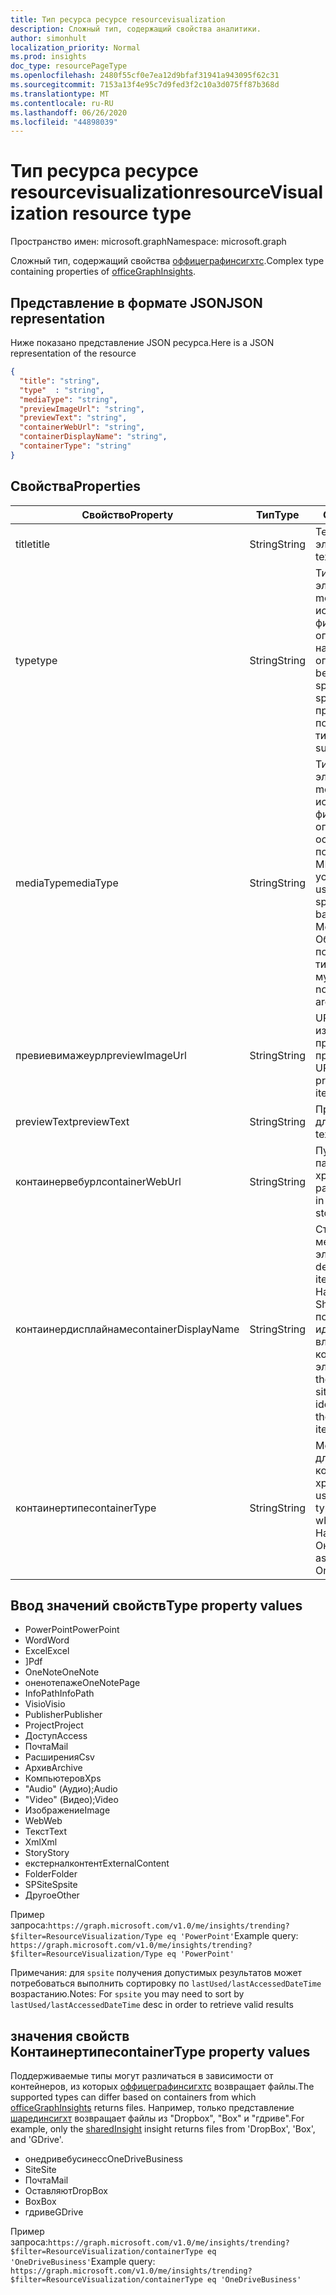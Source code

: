 ```yaml
---
title: Тип ресурса ресурсе resourcevisualization
description: Сложный тип, содержащий свойства аналитики.
author: simonhult
localization_priority: Normal
ms.prod: insights
doc_type: resourcePageType
ms.openlocfilehash: 2480f55cf0e7ea12d9bfaf31941a943095f62c31
ms.sourcegitcommit: 7153a13f4e95c7d9fed3f2c10a3d075ff87b368d
ms.translationtype: MT
ms.contentlocale: ru-RU
ms.lasthandoff: 06/26/2020
ms.locfileid: "44898039"
---
```

# <a name="resourcevisualization-resource-type"></a><span data-ttu-id="39c84-103">Тип ресурса ресурсе resourcevisualization</span><span class="sxs-lookup"><span data-stu-id="39c84-103">resourceVisualization resource type</span></span>

<span data-ttu-id="39c84-104">Пространство имен: microsoft.graph</span><span class="sxs-lookup"><span data-stu-id="39c84-104">Namespace: microsoft.graph</span></span>

<span data-ttu-id="39c84-105">Сложный тип, содержащий свойства [оффицеграфинсигхтс](officegraphinsights.md).</span><span class="sxs-lookup"><span data-stu-id="39c84-105">Complex type containing properties of [officeGraphInsights](officegraphinsights.md).</span></span>

## <a name="json-representation"></a><span data-ttu-id="39c84-106">Представление в формате JSON</span><span class="sxs-lookup"><span data-stu-id="39c84-106">JSON representation</span></span>

<span data-ttu-id="39c84-107">Ниже показано представление JSON ресурса.</span><span class="sxs-lookup"><span data-stu-id="39c84-107">Here is a JSON representation of the resource</span></span>

<!-- {
  "blockType": "resource",
  "optionalProperties": [
  ],  
  "@odata.type": "microsoft.graph.resourceVisualization"
}-->
```json
{
  "title": "string",
  "type"  : "string",
  "mediaType": "string",
  "previewImageUrl": "string",
  "previewText": "string",
  "containerWebUrl": "string",
  "containerDisplayName": "string",
  "containerType": "string"
}
```

## <a name="properties"></a><span data-ttu-id="39c84-108">Свойства</span><span class="sxs-lookup"><span data-stu-id="39c84-108">Properties</span></span>

| <span data-ttu-id="39c84-109">Свойство</span><span class="sxs-lookup"><span data-stu-id="39c84-109">Property</span></span>              | <span data-ttu-id="39c84-110">Тип</span><span class="sxs-lookup"><span data-stu-id="39c84-110">Type</span></span>          | <span data-ttu-id="39c84-111">Описание</span><span class="sxs-lookup"><span data-stu-id="39c84-111">Description</span></span>  |
| -------------         |---------------| -------------|
| <span data-ttu-id="39c84-112">title</span><span class="sxs-lookup"><span data-stu-id="39c84-112">title</span></span>                 | <span data-ttu-id="39c84-113">String</span><span class="sxs-lookup"><span data-stu-id="39c84-113">String</span></span>        | <span data-ttu-id="39c84-114">Текст заголовка элемента.</span><span class="sxs-lookup"><span data-stu-id="39c84-114">The item's title text.</span></span>               |
| <span data-ttu-id="39c84-115">type</span><span class="sxs-lookup"><span data-stu-id="39c84-115">type</span></span>              | <span data-ttu-id="39c84-116">String</span><span class="sxs-lookup"><span data-stu-id="39c84-116">String</span></span>        | <span data-ttu-id="39c84-117">Тип мультимедиа элемента.</span><span class="sxs-lookup"><span data-stu-id="39c84-117">The item's media type.</span></span> <span data-ttu-id="39c84-118">Можно использовать для фильтрации определенного файла на основе определенного типа.</span><span class="sxs-lookup"><span data-stu-id="39c84-118">Can be used for filtering for a specific file based on a specific type.</span></span> <span data-ttu-id="39c84-119">Ниже приведены поддерживаемые типы.</span><span class="sxs-lookup"><span data-stu-id="39c84-119">See below for supported types.</span></span> |
| <span data-ttu-id="39c84-120">mediaType</span><span class="sxs-lookup"><span data-stu-id="39c84-120">mediaType</span></span>             | <span data-ttu-id="39c84-121">String</span><span class="sxs-lookup"><span data-stu-id="39c84-121">String</span></span>        | <span data-ttu-id="39c84-122">Тип мультимедиа элемента.</span><span class="sxs-lookup"><span data-stu-id="39c84-122">The item's media type.</span></span> <span data-ttu-id="39c84-123">Может использоваться для фильтрации файлов определенного типа на основе поддерживаемых типов MIME MIME для устройства IANA.</span><span class="sxs-lookup"><span data-stu-id="39c84-123">Can be used for filtering for a specific type of file based on supported IANA Media Mime Types.</span></span> <span data-ttu-id="39c84-124">Обратите внимание, что поддерживаются не все типы MIME мультимедиа.</span><span class="sxs-lookup"><span data-stu-id="39c84-124">Note that not all Media Mime Types are supported.</span></span> |
| <span data-ttu-id="39c84-125">превиевимажеурл</span><span class="sxs-lookup"><span data-stu-id="39c84-125">previewImageUrl</span></span>       | <span data-ttu-id="39c84-126">String</span><span class="sxs-lookup"><span data-stu-id="39c84-126">String</span></span>        | <span data-ttu-id="39c84-127">URL-адрес, ведущая к изображению для предварительного просмотра элемента.</span><span class="sxs-lookup"><span data-stu-id="39c84-127">A URL leading to the preview image for the item.</span></span> |
| <span data-ttu-id="39c84-128">previewText</span><span class="sxs-lookup"><span data-stu-id="39c84-128">previewText</span></span>           | <span data-ttu-id="39c84-129">String</span><span class="sxs-lookup"><span data-stu-id="39c84-129">String</span></span>        | <span data-ttu-id="39c84-130">Предварительный текст для элемента.</span><span class="sxs-lookup"><span data-stu-id="39c84-130">A preview text for the item.</span></span> |
| <span data-ttu-id="39c84-131">контаинервебурл</span><span class="sxs-lookup"><span data-stu-id="39c84-131">containerWebUrl</span></span>       | <span data-ttu-id="39c84-132">String</span><span class="sxs-lookup"><span data-stu-id="39c84-132">String</span></span>        | <span data-ttu-id="39c84-133">Путь, начинающийся с папки, в которой хранится элемент.</span><span class="sxs-lookup"><span data-stu-id="39c84-133">A path leading to the folder in which the item is stored.</span></span> |
| <span data-ttu-id="39c84-134">контаинердисплайнаме</span><span class="sxs-lookup"><span data-stu-id="39c84-134">containerDisplayName</span></span>  | <span data-ttu-id="39c84-135">String</span><span class="sxs-lookup"><span data-stu-id="39c84-135">String</span></span>        | <span data-ttu-id="39c84-136">Строка, описывающая место хранения элемента.</span><span class="sxs-lookup"><span data-stu-id="39c84-136">A string describing where the item is stored.</span></span> <span data-ttu-id="39c84-137">Например, имя сайта SharePoint или имя пользователя, идентифицирующее владельца OneDrive, в котором хранится элемент.</span><span class="sxs-lookup"><span data-stu-id="39c84-137">For example, the name of a SharePoint site or the user name identifying the owner of the OneDrive storing the item.</span></span>  |
| <span data-ttu-id="39c84-138">контаинертипе</span><span class="sxs-lookup"><span data-stu-id="39c84-138">containerType</span></span>         | <span data-ttu-id="39c84-139">String</span><span class="sxs-lookup"><span data-stu-id="39c84-139">String</span></span> | <span data-ttu-id="39c84-140">Можно использовать для фильтрации по типу контейнера, в котором хранится файл.</span><span class="sxs-lookup"><span data-stu-id="39c84-140">Can be used for filtering by the type of container in which the file is stored.</span></span> <span data-ttu-id="39c84-141">Например, site или Онедривебусинесс.</span><span class="sxs-lookup"><span data-stu-id="39c84-141">Such as Site or OneDriveBusiness.</span></span>       |

## <a name="type-property-values"></a><span data-ttu-id="39c84-142">Ввод значений свойств</span><span class="sxs-lookup"><span data-stu-id="39c84-142">Type property values</span></span>
-   <span data-ttu-id="39c84-143">PowerPoint</span><span class="sxs-lookup"><span data-stu-id="39c84-143">PowerPoint</span></span>
-   <span data-ttu-id="39c84-144">Word</span><span class="sxs-lookup"><span data-stu-id="39c84-144">Word</span></span>
-   <span data-ttu-id="39c84-145">Excel</span><span class="sxs-lookup"><span data-stu-id="39c84-145">Excel</span></span>
-   <span data-ttu-id="39c84-146">]</span><span class="sxs-lookup"><span data-stu-id="39c84-146">Pdf</span></span>
-   <span data-ttu-id="39c84-147">OneNote</span><span class="sxs-lookup"><span data-stu-id="39c84-147">OneNote</span></span>
-   <span data-ttu-id="39c84-148">оненотепаже</span><span class="sxs-lookup"><span data-stu-id="39c84-148">OneNotePage</span></span>
-   <span data-ttu-id="39c84-149">InfoPath</span><span class="sxs-lookup"><span data-stu-id="39c84-149">InfoPath</span></span>
-   <span data-ttu-id="39c84-150">Visio</span><span class="sxs-lookup"><span data-stu-id="39c84-150">Visio</span></span>
-   <span data-ttu-id="39c84-151">Publisher</span><span class="sxs-lookup"><span data-stu-id="39c84-151">Publisher</span></span>
-   <span data-ttu-id="39c84-152">Project</span><span class="sxs-lookup"><span data-stu-id="39c84-152">Project</span></span>
-   <span data-ttu-id="39c84-153">Доступ</span><span class="sxs-lookup"><span data-stu-id="39c84-153">Access</span></span>
-   <span data-ttu-id="39c84-154">Почта</span><span class="sxs-lookup"><span data-stu-id="39c84-154">Mail</span></span>
-   <span data-ttu-id="39c84-155">Расширения</span><span class="sxs-lookup"><span data-stu-id="39c84-155">Csv</span></span>
-   <span data-ttu-id="39c84-156">Архив</span><span class="sxs-lookup"><span data-stu-id="39c84-156">Archive</span></span>
-   <span data-ttu-id="39c84-157">Компьютеров</span><span class="sxs-lookup"><span data-stu-id="39c84-157">Xps</span></span>
-   <span data-ttu-id="39c84-158">"Audio" (Аудио);</span><span class="sxs-lookup"><span data-stu-id="39c84-158">Audio</span></span>
-   <span data-ttu-id="39c84-159">"Video" (Видео);</span><span class="sxs-lookup"><span data-stu-id="39c84-159">Video</span></span>
-   <span data-ttu-id="39c84-160">Изображение</span><span class="sxs-lookup"><span data-stu-id="39c84-160">Image</span></span>
-   <span data-ttu-id="39c84-161">Web</span><span class="sxs-lookup"><span data-stu-id="39c84-161">Web</span></span>
-   <span data-ttu-id="39c84-162">Текст</span><span class="sxs-lookup"><span data-stu-id="39c84-162">Text</span></span>
-   <span data-ttu-id="39c84-163">Xml</span><span class="sxs-lookup"><span data-stu-id="39c84-163">Xml</span></span>
-   <span data-ttu-id="39c84-164">Story</span><span class="sxs-lookup"><span data-stu-id="39c84-164">Story</span></span>
-   <span data-ttu-id="39c84-165">екстерналконтент</span><span class="sxs-lookup"><span data-stu-id="39c84-165">ExternalContent</span></span>
-   <span data-ttu-id="39c84-166">Folder</span><span class="sxs-lookup"><span data-stu-id="39c84-166">Folder</span></span>
- <span data-ttu-id="39c84-167">SPSite</span><span class="sxs-lookup"><span data-stu-id="39c84-167">Spsite</span></span>
-   <span data-ttu-id="39c84-168">Другое</span><span class="sxs-lookup"><span data-stu-id="39c84-168">Other</span></span>

<span data-ttu-id="39c84-169">Пример запроса:`https://graph.microsoft.com/v1.0/me/insights/trending?$filter=ResourceVisualization/Type eq 'PowerPoint'`</span><span class="sxs-lookup"><span data-stu-id="39c84-169">Example query: `https://graph.microsoft.com/v1.0/me/insights/trending?$filter=ResourceVisualization/Type eq 'PowerPoint'`</span></span>

<span data-ttu-id="39c84-170">Примечания: для `spsite` получения допустимых результатов может потребоваться выполнить сортировку по `lastUsed/lastAccessedDateTime` возрастанию.</span><span class="sxs-lookup"><span data-stu-id="39c84-170">Notes: For `spsite` you may need to sort by `lastUsed/lastAccessedDateTime` desc in order to retrieve valid results</span></span>

## <a name="containertype-property-values"></a><span data-ttu-id="39c84-171">значения свойств Контаинертипе</span><span class="sxs-lookup"><span data-stu-id="39c84-171">containerType property values</span></span>
<span data-ttu-id="39c84-172">Поддерживаемые типы могут различаться в зависимости от контейнеров, из которых [оффицеграфинсигхтс](officegraphinsights.md) возвращает файлы.</span><span class="sxs-lookup"><span data-stu-id="39c84-172">The supported types can differ based on containers from which [officeGraphInsights](officegraphinsights.md) returns files.</span></span> <span data-ttu-id="39c84-173">Например, только представление [шарединсигхт](insights-shared.md) возвращает файлы из "Dropbox", "Box" и "гдриве".</span><span class="sxs-lookup"><span data-stu-id="39c84-173">For example, only the [sharedInsight](insights-shared.md) insight returns files from 'DropBox', 'Box', and 'GDrive'.</span></span>

-   <span data-ttu-id="39c84-174">онедривебусинесс</span><span class="sxs-lookup"><span data-stu-id="39c84-174">OneDriveBusiness</span></span>
-   <span data-ttu-id="39c84-175">Site</span><span class="sxs-lookup"><span data-stu-id="39c84-175">Site</span></span>
-   <span data-ttu-id="39c84-176">Почта</span><span class="sxs-lookup"><span data-stu-id="39c84-176">Mail</span></span>
-   <span data-ttu-id="39c84-177">Оставляют</span><span class="sxs-lookup"><span data-stu-id="39c84-177">DropBox</span></span>
-   <span data-ttu-id="39c84-178">Box</span><span class="sxs-lookup"><span data-stu-id="39c84-178">Box</span></span>
-   <span data-ttu-id="39c84-179">гдриве</span><span class="sxs-lookup"><span data-stu-id="39c84-179">GDrive</span></span>

<span data-ttu-id="39c84-180">Пример запроса:`https://graph.microsoft.com/v1.0/me/insights/trending?$filter=ResourceVisualization/containerType eq 'OneDriveBusiness'`</span><span class="sxs-lookup"><span data-stu-id="39c84-180">Example query: `https://graph.microsoft.com/v1.0/me/insights/trending?$filter=ResourceVisualization/containerType eq 'OneDriveBusiness'`</span></span>
